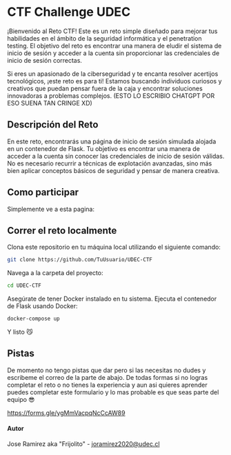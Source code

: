 # CTF Challenge UDEC

¡Bienvenido al Reto CTF! Este es un reto simple diseñado para mejorar tus habilidades en el ámbito de la seguridad informática y el penetration testing. El objetivo del reto es encontrar una manera de eludir el sistema de inicio de sesión y acceder a la cuenta sin proporcionar las credenciales de inicio de sesión correctas.

Si eres un apasionado de la ciberseguridad y te encanta resolver acertijos tecnológicos, ¡este reto es para ti! Estamos buscando individuos curiosos y creativos que puedan pensar fuera de la caja y encontrar soluciones innovadoras a problemas complejos. (ESTO LO ESCRIBIO CHATGPT POR ESO SUENA TAN CRINGE XD)

## Descripción del Reto

En este reto, encontrarás una página de inicio de sesión simulada alojada en un contenedor de Flask. Tu objetivo es encontrar una manera de acceder a la cuenta sin conocer las credenciales de inicio de sesión válidas. No es necesario recurrir a técnicas de explotación avanzadas, sino más bien aplicar conceptos básicos de seguridad y pensar de manera creativa.

## Como participar

Simplemente ve a esta pagina: 

## Correr el reto localmente

Clona este repositorio en tu máquina local utilizando el siguiente comando:

```bash
git clone https://github.com/TuUsuario/UDEC-CTF
```

Navega a la carpeta del proyecto:
```bash
cd UDEC-CTF
```

Asegúrate de tener Docker instalado en tu sistema. Ejecuta el contenedor de Flask usando Docker:

```bash
docker-compose up
```

Y listo 😼

## Pistas

De momento no tengo pistas que dar pero si las necesitas no dudes y escribeme el correo de la parte de abajo. De todas formas si no logras completar el reto o no tienes la experiencia y aun asi quieres aprender puedes completar este formulario y lo mas probable es que seas parte del equipo 😎

https://forms.gle/ygMmVacpqNcCcAW89

#### Autor

Jose Ramirez aka "Frijolito" - joramirez2020@udec.cl 